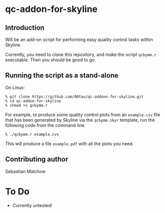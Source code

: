 qc-addon-for-skyline
====================

Introduction
------------

Will be an add-on script for performing easy quality control tasks within
Skyline.

Currently, you need to clone this repository, and make the script `qcbymm.r`
executable.  Then you should be good to go.

Running the script as a stand-alone
-----------------------------------

On Linux:

```
% git clone https://github.com/00tau/qc-addonn-for-skyline.git
% cd qc-addon-for-skyline
% chmod +x qcbymm.r
```

For example, to produce some quality control plots from an `example.csv` file
that has been generated by Skyline via the `qcbymm.skyr` template, run the
following code from the command line.

```
% ./qcbymm.r example.cvs
```

This will produce a file `example.pdf` with all the plots you need.

Contributing author
-------------------

Sebastian Malchow


To Do
=====

- Currently untested!
